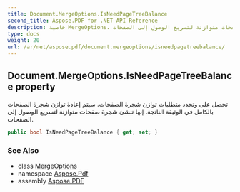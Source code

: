 ```yaml
---
title: Document.MergeOptions.IsNeedPageTreeBalance
second_title: Aspose.PDF for .NET API Reference
description: خاصية MergeOptions. تحصل على وتحدد متطلبات توازن شجرة الصفحات. سيتم إعادة توازن شجرة الصفحات بالكامل في الوثيقة الناتجة. إنها تنشئ شجرة صفحات متوازنة لتسريع الوصول إلى الصفحات.
type: docs
weight: 20
url: /ar/net/aspose.pdf/document.mergeoptions/isneedpagetreebalance/
---
```

## Document.MergeOptions.IsNeedPageTreeBalance property

تحصل على وتحدد متطلبات توازن شجرة الصفحات. سيتم إعادة توازن شجرة الصفحات بالكامل في الوثيقة الناتجة. إنها تنشئ شجرة صفحات متوازنة لتسريع الوصول إلى الصفحات.

```csharp
public bool IsNeedPageTreeBalance { get; set; }
```

### See Also

* class [MergeOptions](../)
* namespace [Aspose.Pdf](../../../aspose.pdf/)
* assembly [Aspose.PDF](../../../)
